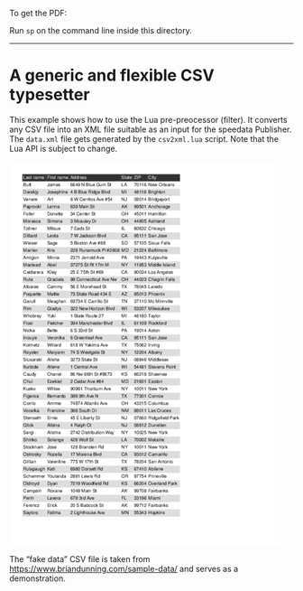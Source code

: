 To get the PDF:

Run `sp` on the command line inside this directory.

----

# A generic and flexible CSV typesetter

This example shows how to use the Lua pre-preocessor (filter). It converts any CSV file into an XML file suitable as an input for the
speedata Publisher. The `data.xml` file gets generated by the `csv2xml.lua` script. Note that the Lua API is subject to change.


![Image of the result](firstpage.png)

The “fake data” CSV file is taken from https://www.briandunning.com/sample-data/ and serves as a demonstration.

